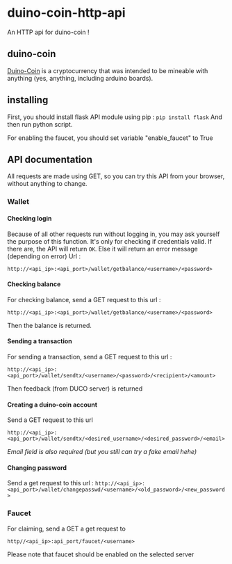 # duino-coin-http-api
An HTTP api for duino-coin ! 

## duino-coin 
[Duino-Coin](https://github.com/revoxhere/duino-coin) is a cryptocurrency that was intended to be mineable with anything (yes, anything, including arduino boards).

## installing
First, you should install flask API module using pip :
`pip install flask`
And then run python script.

For enabling the faucet, you should set variable "enable_faucet" to True


## API documentation
All requests are made using GET, so you can try this API from your browser, without anything to change.

### Wallet
#### Checking login
Because of all other requests run without logging in, you may ask yourself the purpose of this function.
It's only for checking if credentials valid.
If there are, the API will return `OK`. Else it will return an error message (depending on error)
Url : 

`http://<api_ip>:<api_port>/wallet/getbalance/<username>/<password>`

#### Checking balance
For checking balance, send a GET request to this url : 


`http://<api_ip>:<api_port>/wallet/getbalance/<username>/<password>`


Then the balance is returned.

#### Sending a transaction
For sending a transaction, send a GET request to this url : 


`http://<api_ip>:<api_port>/wallet/sendtx/<username>/<password>/<recipient>/<amount>`


Then feedback (from DUCO server) is returned

#### Creating a duino-coin account
Send a GET request to this url 


`http://<api_ip>:<api_port>/wallet/sendtx/<desired_username>/<desired_password>/<email>`


*Email field is also required (but you still can try a fake email hehe)*

#### Changing password
Send a get request to this url :
`http://<api_ip>:<api_port>/wallet/changepasswd/<username>/<old_password>/<new_password>`

### Faucet
For claiming, send a GET a get request to 


`http//<api_ip>:api_port/faucet/<username>`


Please note that faucet should be enabled on the selected server
